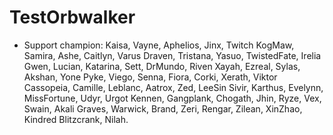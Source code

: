 # TestOrbwalker
* Support champion: Kaisa, Vayne, Aphelios, Jinx, Twitch KogMaw, Samira, Ashe, Caitlyn, Varus Draven, Tristana, Yasuo, TwistedFate, Irelia Gwen, Lucian, Katarina, Sett, DrMundo, Riven Xayah, Ezreal, Sylas, Akshan, Yone Pyke, Viego, Senna, Fiora, Corki, Xerath, Viktor Cassopeia, Camille, Leblanc, Aatrox, Zed, LeeSin Sivir, Karthus, Evelynn, MissFortune, Udyr, Urgot Kennen, Gangplank, Chogath, Jhin, Ryze, Vex, Swain, Akali Graves, Warwick, Brand, Zeri, Rengar, Zilean, XinZhao, Kindred Blitzcrank, Nilah.
